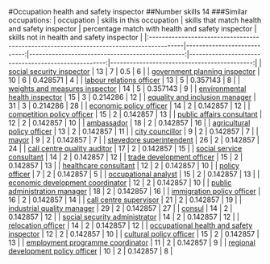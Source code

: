 #Occupation health and safety inspector
##Number skills 14
###Similar occupations:
| occupation                                                                              |   skills in this occupation |   skills that match health and safety inspector |   percentage match with health and safety inspector |   skills not in health and safety inspector |
|:----------------------------------------------------------------------------------------|----------------------------:|------------------------------------------------:|----------------------------------------------------:|--------------------------------------------:|
| [social security inspector](social_security_inspector.md)                               |                          13 |                                               7 |                                            0.5      |                                           6 |
| [government planning inspector](government_planning_inspector.md)                       |                          10 |                                               6 |                                            0.428571 |                                           4 |
| [labour relations officer](labour_relations_officer.md)                                 |                          13 |                                               5 |                                            0.357143 |                                           8 |
| [weights and measures inspector](weights_and_measures_inspector.md)                     |                          14 |                                               5 |                                            0.357143 |                                           9 |
| [environmental health inspector](environmental_health_inspector.md)                     |                          15 |                                               3 |                                            0.214286 |                                          12 |
| [equality and inclusion manager](equality_and_inclusion_manager.md)                     |                          31 |                                               3 |                                            0.214286 |                                          28 |
| [economic policy officer](economic_policy_officer.md)                                   |                          14 |                                               2 |                                            0.142857 |                                          12 |
| [competition policy officer](competition_policy_officer.md)                             |                          15 |                                               2 |                                            0.142857 |                                          13 |
| [public affairs consultant](public_affairs_consultant.md)                               |                          12 |                                               2 |                                            0.142857 |                                          10 |
| [ambassador](ambassador.md)                                                             |                          18 |                                               2 |                                            0.142857 |                                          16 |
| [agricultural policy officer](agricultural_policy_officer.md)                           |                          13 |                                               2 |                                            0.142857 |                                          11 |
| [city councillor](city_councillor.md)                                                   |                           9 |                                               2 |                                            0.142857 |                                           7 |
| [mayor](mayor.md)                                                                       |                           9 |                                               2 |                                            0.142857 |                                           7 |
| [stevedore superintendent](stevedore_superintendent.md)                                 |                          26 |                                               2 |                                            0.142857 |                                          24 |
| [call centre quality auditor](call_centre_quality_auditor.md)                           |                          17 |                                               2 |                                            0.142857 |                                          15 |
| [social service consultant](social_service_consultant.md)                               |                          14 |                                               2 |                                            0.142857 |                                          12 |
| [trade development officer](trade_development_officer.md)                               |                          15 |                                               2 |                                            0.142857 |                                          13 |
| [healthcare consultant](healthcare_consultant.md)                                       |                          12 |                                               2 |                                            0.142857 |                                          10 |
| [policy officer](policy_officer.md)                                                     |                           7 |                                               2 |                                            0.142857 |                                           5 |
| [occupational analyst](occupational_analyst.md)                                         |                          15 |                                               2 |                                            0.142857 |                                          13 |
| [economic development coordinator](economic_development_coordinator.md)                 |                          12 |                                               2 |                                            0.142857 |                                          10 |
| [public administration manager](public_administration_manager.md)                       |                          18 |                                               2 |                                            0.142857 |                                          16 |
| [immigration policy officer](immigration_policy_officer.md)                             |                          16 |                                               2 |                                            0.142857 |                                          14 |
| [call centre supervisor](call_centre_supervisor.md)                                     |                          21 |                                               2 |                                            0.142857 |                                          19 |
| [industrial quality manager](industrial_quality_manager.md)                             |                          29 |                                               2 |                                            0.142857 |                                          27 |
| [consul](consul.md)                                                                     |                          14 |                                               2 |                                            0.142857 |                                          12 |
| [social security administrator](social_security_administrator.md)                       |                          14 |                                               2 |                                            0.142857 |                                          12 |
| [relocation officer](relocation_officer.md)                                             |                          14 |                                               2 |                                            0.142857 |                                          12 |
| [occupational health and safety inspector](occupational_health_and_safety_inspector.md) |                          12 |                                               2 |                                            0.142857 |                                          10 |
| [cultural policy officer](cultural_policy_officer.md)                                   |                          15 |                                               2 |                                            0.142857 |                                          13 |
| [employment programme coordinator](employment_programme_coordinator.md)                 |                          11 |                                               2 |                                            0.142857 |                                           9 |
| [regional development policy officer](regional_development_policy_officer.md)           |                          10 |                                               2 |                                            0.142857 |                                           8 |
